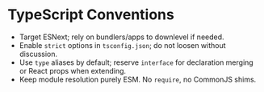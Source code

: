 # TypeScript Conventions

- Target ESNext; rely on bundlers/apps to downlevel if needed.
- Enable `strict` options in `tsconfig.json`; do not loosen without discussion.
- Use `type` aliases by default; reserve `interface` for declaration merging or React props when extending.
- Keep module resolution purely ESM. No `require`, no CommonJS shims.
